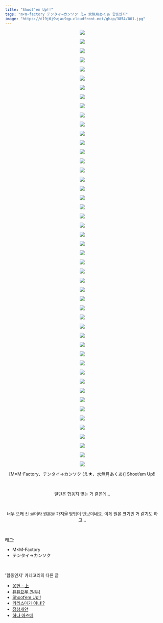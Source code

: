 ```yaml
---
title: "Shoot’em Up!!"
tags: "m×m-factory テンタイ→カンソク え★ 水無月あくあ 합동인지"
image: "https://d19j6j9wjau9qp.cloudfront.net/ghap/3854/001.jpg"
---
```

<div class="article">
<p style="text-align: center; clear: none; float: none;"><img src="{{ site.imgserver8 }}/ghap/3854/001.jpg"/></p>
<p style="text-align: center; clear: none; float: none;"><img src="{{ site.imgserver8 }}/ghap/3854/002.jpg"/></p>
<p style="text-align: center; clear: none; float: none;"><img src="{{ site.imgserver8 }}/ghap/3854/003.jpg"/></p>
<p style="text-align: center; clear: none; float: none;"><img src="{{ site.imgserver8 }}/ghap/3854/004.jpg"/></p>
<p style="text-align: center; clear: none; float: none;"><img src="{{ site.imgserver8 }}/ghap/3854/005.jpg"/></p>
<p style="text-align: center; clear: none; float: none;"><img src="{{ site.imgserver8 }}/ghap/3854/006.jpg"/></p>
<p style="text-align: center; clear: none; float: none;"><img src="{{ site.imgserver8 }}/ghap/3854/007.jpg"/></p>
<p style="text-align: center; clear: none; float: none;"><img src="{{ site.imgserver8 }}/ghap/3854/008.jpg"/></p>
<p style="text-align: center; clear: none; float: none;"><img src="{{ site.imgserver8 }}/ghap/3854/009.jpg"/></p>
<p style="text-align: center; clear: none; float: none;"><img src="{{ site.imgserver8 }}/ghap/3854/010.jpg"/></p>
<p style="text-align: center; clear: none; float: none;"><img src="{{ site.imgserver8 }}/ghap/3854/011.jpg"/></p>
<p style="text-align: center; clear: none; float: none;"><img src="{{ site.imgserver8 }}/ghap/3854/012.jpg"/></p>
<p style="text-align: center; clear: none; float: none;"><img src="{{ site.imgserver8 }}/ghap/3854/013.jpg"/></p>
<p style="text-align: center; clear: none; float: none;"><img src="{{ site.imgserver8 }}/ghap/3854/014.jpg"/></p>
<p style="text-align: center; clear: none; float: none;"><img src="{{ site.imgserver8 }}/ghap/3854/015.jpg"/></p>
<p style="text-align: center; clear: none; float: none;"><img src="{{ site.imgserver8 }}/ghap/3854/016.jpg"/></p>
<p style="text-align: center; clear: none; float: none;"><img src="{{ site.imgserver8 }}/ghap/3854/017.jpg"/></p>
<p style="text-align: center; clear: none; float: none;"><img src="{{ site.imgserver8 }}/ghap/3854/018.jpg"/></p>
<p style="text-align: center; clear: none; float: none;"><img src="{{ site.imgserver8 }}/ghap/3854/019.jpg"/></p>
<p style="text-align: center; clear: none; float: none;"><img src="{{ site.imgserver8 }}/ghap/3854/020.jpg"/></p>
<p style="text-align: center; clear: none; float: none;"><img src="{{ site.imgserver8 }}/ghap/3854/021.jpg"/></p>
<p style="text-align: center; clear: none; float: none;"><img src="{{ site.imgserver8 }}/ghap/3854/022.jpg"/></p>
<p style="text-align: center; clear: none; float: none;"><img src="{{ site.imgserver8 }}/ghap/3854/023.jpg"/></p>
<p style="text-align: center; clear: none; float: none;"><img src="{{ site.imgserver8 }}/ghap/3854/024.jpg"/></p>
<p style="text-align: center; clear: none; float: none;"><img src="{{ site.imgserver8 }}/ghap/3854/025.jpg"/></p>
<p style="text-align: center; clear: none; float: none;"><img src="{{ site.imgserver8 }}/ghap/3854/026.jpg"/></p>
<p style="text-align: center; clear: none; float: none;"><img src="{{ site.imgserver8 }}/ghap/3854/027.jpg"/></p>
<p style="text-align: center; clear: none; float: none;"><img src="{{ site.imgserver8 }}/ghap/3854/028.jpg"/></p>
<p style="text-align: center; clear: none; float: none;"><img src="{{ site.imgserver8 }}/ghap/3854/029.jpg"/></p>
<p style="text-align: center; clear: none; float: none;"><img src="{{ site.imgserver8 }}/ghap/3854/030.jpg"/></p>
<p style="text-align: center; clear: none; float: none;"><img src="{{ site.imgserver8 }}/ghap/3854/031.jpg"/></p>
<p style="text-align: center; clear: none; float: none;"><img src="{{ site.imgserver8 }}/ghap/3854/032.jpg"/></p>
<p style="text-align: center; clear: none; float: none;"><img src="{{ site.imgserver8 }}/ghap/3854/033.jpg"/></p>
<p style="text-align: center; clear: none; float: none;"><img src="{{ site.imgserver8 }}/ghap/3854/034.jpg"/></p>
<p style="text-align: center; clear: none; float: none;"><img src="{{ site.imgserver8 }}/ghap/3854/035.jpg"/></p>
<p style="text-align: center; clear: none; float: none;"><img src="{{ site.imgserver8 }}/ghap/3854/036.jpg"/></p>
<p style="text-align: center; clear: none; float: none;"><img src="{{ site.imgserver8 }}/ghap/3854/037.jpg"/></p>
<p style="text-align: center; clear: none; float: none;"><img src="{{ site.imgserver8 }}/ghap/3854/038.jpg"/></p>
<p style="text-align: center; clear: none; float: none;"><img src="{{ site.imgserver8 }}/ghap/3854/039.jpg"/></p>
<p style="text-align: center; clear: none; float: none;"><img src="{{ site.imgserver8 }}/ghap/3854/040.jpg"/></p>
<p style="text-align: center; clear: none; float: none;"><img src="{{ site.imgserver8 }}/ghap/3854/041.jpg"/></p>
<p style="text-align: center; clear: none; float: none;"><img src="{{ site.imgserver8 }}/ghap/3854/042.jpg"/></p>
<p style="text-align: center; clear: none; float: none;"><img src="{{ site.imgserver8 }}/ghap/3854/043.jpg"/></p>
<p style="text-align: center; clear: none; float: none;"><img src="{{ site.imgserver8 }}/ghap/3854/044.jpg"/></p>
<p style="text-align: center; clear: none; float: none;"><img src="{{ site.imgserver8 }}/ghap/3854/045.jpg"/></p>
<p style="text-align: center; clear: none; float: none;"><img src="{{ site.imgserver8 }}/ghap/3854/046.jpg"/></p>
<p style="text-align: center; clear: none; float: none;"><img src="{{ site.imgserver8 }}/ghap/3854/047.jpg"/></p>
<p style="text-align: center; clear: none; float: none;"><img src="{{ site.imgserver8 }}/ghap/3854/048.jpg"/></p>
<p style="text-align: center; clear: none; float: none;">[M×M-Factory、テンタイ→カンソク (え★、水無月あくあ)] Shoot’em Up!!</p>
<p style="text-align: center; clear: none; float: none;"><br/></p>
<p style="text-align: center; clear: none; float: none;">일단은 합동지 맞는 거 같은데...</p>
<p style="text-align: center; clear: none; float: none;"><br/></p>
<p style="text-align: center; clear: none; float: none;">너무 오래 전 글이라 원본을 가져올 방법이 안보이네요. 이게 원본 크기인 거 같기도 하고...</p>
</div><br/>
<div class="tagTrail">
<p>태그: </p>
<ul>
<li>M×M-Factory</li>
<li>テンタイ→カンソク</li>
</ul>
</div><br/>
<div class="another">
<p>'합동인지' 카테고리의 다른 글</p>
<ul>
<li><a href="/ghap_4036">몽현 - 上</a></li>
<li><a href="/ghap_3893">유유요무 (일부)</a></li>
<li><a href="/ghap_3854">Shoot’em Up!!</a></li>
<li><a href="/ghap_3834">카리스마가 아냐!?</a></li>
<li><a href="/ghap_3592">점청개안</a></li>
<li><a href="/ghap_3315">하나 아츠메</a></li>
</ul>
</div><br/>
<div class="cb_module cb_fluid">
<div class="cb_wrt cb_profile">
</div><!-- commentList close -->
</div><br/>
